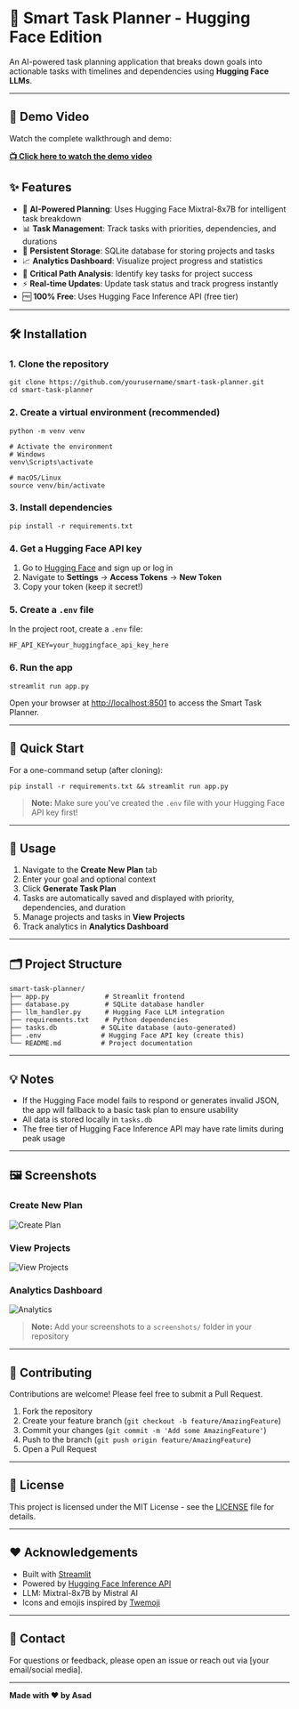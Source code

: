 # 🚀 Smart Task Planner - Hugging Face Edition

An AI-powered task planning application that breaks down goals into actionable tasks with timelines and dependencies using **Hugging Face LLMs**.

---

## 🎥 Demo Video

Watch the complete walkthrough and demo:

**[📺 Click here to watch the demo video](https://drive.google.com/file/d/1DOYwmD_IrLN2hJNQVGm2JTt8E7hEY9wT/view?usp=sharing)**


## ✨ Features

- 🤖 **AI-Powered Planning**: Uses Hugging Face Mixtral-8x7B for intelligent task breakdown  
- 📊 **Task Management**: Track tasks with priorities, dependencies, and durations  
- 💾 **Persistent Storage**: SQLite database for storing projects and tasks  
- 📈 **Analytics Dashboard**: Visualize project progress and statistics  
- 🎯 **Critical Path Analysis**: Identify key tasks for project success  
- ⚡ **Real-time Updates**: Update task status and track progress instantly  
- 🆓 **100% Free**: Uses Hugging Face Inference API (free tier)  

---

## 🛠️ Installation

### 1. Clone the repository

```
git clone https://github.com/yourusername/smart-task-planner.git
cd smart-task-planner
```

### 2. Create a virtual environment (recommended)

```
python -m venv venv

# Activate the environment
# Windows
venv\Scripts\activate

# macOS/Linux
source venv/bin/activate
```

### 3. Install dependencies

```
pip install -r requirements.txt
```

### 4. Get a Hugging Face API key

1. Go to [Hugging Face](https://huggingface.co/) and sign up or log in
2. Navigate to **Settings** → **Access Tokens** → **New Token**
3. Copy your token (keep it secret!)

### 5. Create a `.env` file

In the project root, create a `.env` file:

```
HF_API_KEY=your_huggingface_api_key_here
```

### 6. Run the app

```
streamlit run app.py
```

Open your browser at [http://localhost:8501](http://localhost:8501) to access the Smart Task Planner.

---

## 🚀 Quick Start

For a one-command setup (after cloning):

```
pip install -r requirements.txt && streamlit run app.py
```

> **Note:** Make sure you've created the `.env` file with your Hugging Face API key first!

---

## 📖 Usage

1. Navigate to the **Create New Plan** tab
2. Enter your goal and optional context
3. Click **Generate Task Plan**
4. Tasks are automatically saved and displayed with priority, dependencies, and duration
5. Manage projects and tasks in **View Projects**
6. Track analytics in **Analytics Dashboard**

---

## 🗂️ Project Structure

```
smart-task-planner/
├── app.py              # Streamlit frontend
├── database.py         # SQLite database handler
├── llm_handler.py      # Hugging Face LLM integration
├── requirements.txt    # Python dependencies
├── tasks.db           # SQLite database (auto-generated)
├── .env               # Hugging Face API key (create this)
└── README.md          # Project documentation
```

---

## 💡 Notes

- If the Hugging Face model fails to respond or generates invalid JSON, the app will fallback to a basic task plan to ensure usability
- All data is stored locally in `tasks.db`
- The free tier of Hugging Face Inference API may have rate limits during peak usage

---

## 🖼️ Screenshots

### Create New Plan
![Create Plan](screenshots/create_plan.png)

### View Projects
![View Projects](screenshots/view_projects.png)

### Analytics Dashboard
![Analytics](screenshots/analytics.png)

> **Note:** Add your screenshots to a `screenshots/` folder in your repository

---

## 🤝 Contributing

Contributions are welcome! Please feel free to submit a Pull Request.

1. Fork the repository
2. Create your feature branch (`git checkout -b feature/AmazingFeature`)
3. Commit your changes (`git commit -m 'Add some AmazingFeature'`)
4. Push to the branch (`git push origin feature/AmazingFeature`)
5. Open a Pull Request

---

## 📝 License

This project is licensed under the MIT License - see the [LICENSE](LICENSE) file for details.

---

## ❤️ Acknowledgements

- Built with [Streamlit](https://streamlit.io/)
- Powered by [Hugging Face Inference API](https://huggingface.co/inference-api)
- LLM: Mixtral-8x7B by Mistral AI
- Icons and emojis inspired by [Twemoji](https://twemoji.twitter.com/)

---

## 📧 Contact

For questions or feedback, please open an issue or reach out via [your email/social media].

---

**Made with ❤️ by Asad**
```
```
